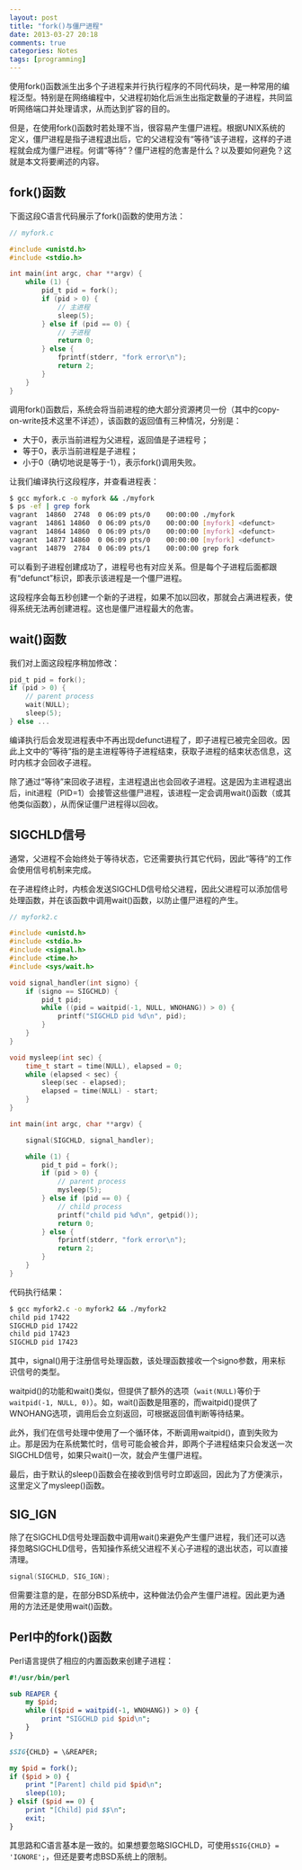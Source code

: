 ```yaml
---
layout: post
title: "fork()与僵尸进程"
date: 2013-03-27 20:18
comments: true
categories: Notes
tags: [programming]
---
```


使用fork()函数派生出多个子进程来并行执行程序的不同代码块，是一种常用的编程泛型。特别是在网络编程中，父进程初始化后派生出指定数量的子进程，共同监听网络端口并处理请求，从而达到扩容的目的。

但是，在使用fork()函数时若处理不当，很容易产生僵尸进程。根据UNIX系统的定义，僵尸进程是指子进程退出后，它的父进程没有“等待”该子进程，这样的子进程就会成为僵尸进程。何谓“等待”？僵尸进程的危害是什么？以及要如何避免？这就是本文将要阐述的内容。

fork()函数
----------

下面这段C语言代码展示了fork()函数的使用方法：

```c
// myfork.c

#include <unistd.h>
#include <stdio.h>

int main(int argc, char **argv) {
    while (1) {
        pid_t pid = fork();
        if (pid > 0) {
            // 主进程
            sleep(5);
        } else if (pid == 0) {
            // 子进程
            return 0;
        } else {
            fprintf(stderr, "fork error\n");
            return 2;
        }
    }
}
```

调用fork()函数后，系统会将当前进程的绝大部分资源拷贝一份（其中的copy-on-write技术这里不详述），该函数的返回值有三种情况，分别是：

* 大于0，表示当前进程为父进程，返回值是子进程号；
* 等于0，表示当前进程是子进程；
* 小于0（确切地说是等于-1），表示fork()调用失败。

让我们编译执行这段程序，并查看进程表：

```bash
$ gcc myfork.c -o myfork && ./myfork
$ ps -ef | grep fork
vagrant  14860  2748  0 06:09 pts/0    00:00:00 ./myfork
vagrant  14861 14860  0 06:09 pts/0    00:00:00 [myfork] <defunct>
vagrant  14864 14860  0 06:09 pts/0    00:00:00 [myfork] <defunct>
vagrant  14877 14860  0 06:09 pts/0    00:00:00 [myfork] <defunct>
vagrant  14879  2784  0 06:09 pts/1    00:00:00 grep fork
```

可以看到子进程创建成功了，进程号也有对应关系。但是每个子进程后面都跟有“defunct”标识，即表示该进程是一个僵尸进程。

这段程序会每五秒创建一个新的子进程，如果不加以回收，那就会占满进程表，使得系统无法再创建进程。这也是僵尸进程最大的危害。

wait()函数
----------

我们对上面这段程序稍加修改：

```c
pid_t pid = fork();
if (pid > 0) {
    // parent process
    wait(NULL);
    sleep(5);
} else ...
```

编译执行后会发现进程表中不再出现defunct进程了，即子进程已被完全回收。因此上文中的“等待”指的是主进程等待子进程结束，获取子进程的结束状态信息，这时内核才会回收子进程。

除了通过“等待”来回收子进程，主进程退出也会回收子进程。这是因为主进程退出后，init进程（PID=1）会接管这些僵尸进程，该进程一定会调用wait()函数（或其他类似函数），从而保证僵尸进程得以回收。

SIGCHLD信号
-----------

通常，父进程不会始终处于等待状态，它还需要执行其它代码，因此“等待”的工作会使用信号机制来完成。

在子进程终止时，内核会发送SIGCHLD信号给父进程，因此父进程可以添加信号处理函数，并在该函数中调用wait()函数，以防止僵尸进程的产生。

```c
// myfork2.c

#include <unistd.h>
#include <stdio.h>
#include <signal.h>
#include <time.h>
#include <sys/wait.h>

void signal_handler(int signo) {
    if (signo == SIGCHLD) {
        pid_t pid;
        while ((pid = waitpid(-1, NULL, WNOHANG)) > 0) {
            printf("SIGCHLD pid %d\n", pid);
        }
    }
}

void mysleep(int sec) {
    time_t start = time(NULL), elapsed = 0;
    while (elapsed < sec) {
        sleep(sec - elapsed);
        elapsed = time(NULL) - start;
    }
}

int main(int argc, char **argv) {

    signal(SIGCHLD, signal_handler);

    while (1) {
        pid_t pid = fork();
        if (pid > 0) {
            // parent process
            mysleep(5);
        } else if (pid == 0) {
            // child process
            printf("child pid %d\n", getpid());
            return 0;
        } else {
            fprintf(stderr, "fork error\n");
            return 2;
        }
    }
}
```

代码执行结果：

```bash
$ gcc myfork2.c -o myfork2 && ./myfork2
child pid 17422
SIGCHLD pid 17422
child pid 17423
SIGCHLD pid 17423
```

其中，signal()用于注册信号处理函数，该处理函数接收一个signo参数，用来标识信号的类型。

waitpid()的功能和wait()类似，但提供了额外的选项（`wait(NULL)`等价于`waitpid(-1, NULL, 0)`）。如，wait()函数是阻塞的，而waitpid()提供了WNOHANG选项，调用后会立刻返回，可根据返回值判断等待结果。

此外，我们在信号处理中使用了一个循环体，不断调用waitpid()，直到失败为止。那是因为在系统繁忙时，信号可能会被合并，即两个子进程结束只会发送一次SIGCHLD信号，如果只wait()一次，就会产生僵尸进程。

最后，由于默认的sleep()函数会在接收到信号时立即返回，因此为了方便演示，这里定义了mysleep()函数。

SIG_IGN
-------

除了在SIGCHLD信号处理函数中调用wait()来避免产生僵尸进程，我们还可以选择忽略SIGCHLD信号，告知操作系统父进程不关心子进程的退出状态，可以直接清理。

```c
signal(SIGCHLD, SIG_IGN);
```

但需要注意的是，在部分BSD系统中，这种做法仍会产生僵尸进程。因此更为通用的方法还是使用wait()函数。

Perl中的fork()函数
------------------

Perl语言提供了相应的内置函数来创建子进程：

```perl
#!/usr/bin/perl

sub REAPER {
    my $pid;
    while (($pid = waitpid(-1, WNOHANG)) > 0) {
        print "SIGCHLD pid $pid\n";
    }
}

$SIG{CHLD} = \&REAPER;

my $pid = fork();
if ($pid > 0) {
    print "[Parent] child pid $pid\n";
    sleep(10);
} elsif ($pid == 0) {
    print "[Child] pid $$\n";
    exit;
}
```

其思路和C语言基本是一致的。如果想要忽略SIGCHLD，可使用`$SIG{CHLD} = 'IGNORE';`，但还是要考虑BSD系统上的限制。
